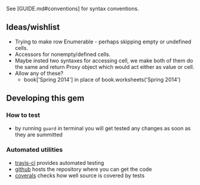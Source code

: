 See [GUIDE.md#conventions] for syntax conventions.

## Ideas/wishlist

  * Trying to make row Enumerable - perhaps skipping empty or undefined cells.
  * Accessors for nonempty/defined cells.
  * Maybe insted two syntaxes for accessing cell, we make both of them do the same and return Proxy object which would act either as value or cell.
  * Allow any of these? 
    * book['Spring 2014'] in place of book.worksheets('Spring 2014')
 
## Developing this gem

### How to test

  * by running <code>guard</code> in terminal you will get tested any changes as soon as they are summitted


### Automated utilities
 
  * [travis-ci](https://travis-ci.org/gorn/rspreadsheet/jobs/25375065) provides automated testing
  * [github](https://github.com/gorn/rspreadsheet) hosts the repository where you can get the code
  * [coverals](https://coveralls.io/r/gorn/rspreadsheet) checks how well source is covered by tests
